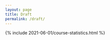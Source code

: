 ```yaml
---
layout: page
title: Draft
permalink: /draft/
---
```


<div class="posts">
  <article class="post">
    <div class="entry">
    <p>
      {% include 2021-06-01/course-statistics.html %}
    </p>
    </div>

  </article>
</div>
